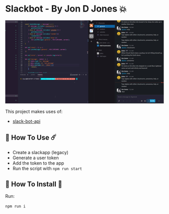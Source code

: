 # Slackbot - By Jon D Jones 💥

![Slackbot](./slack-bot.gif)

This project makes uses of:

- [slack-bot-api](https://github.com/mishk0/slack-bot-api)

## 👾 How To Use ☄️

- Create a slackapp (legacy)
- Generate a user token
- Add the token to the app
- Run the script with `npm run start`

## 👻 How To Install 👺

Run:

`npm run i`